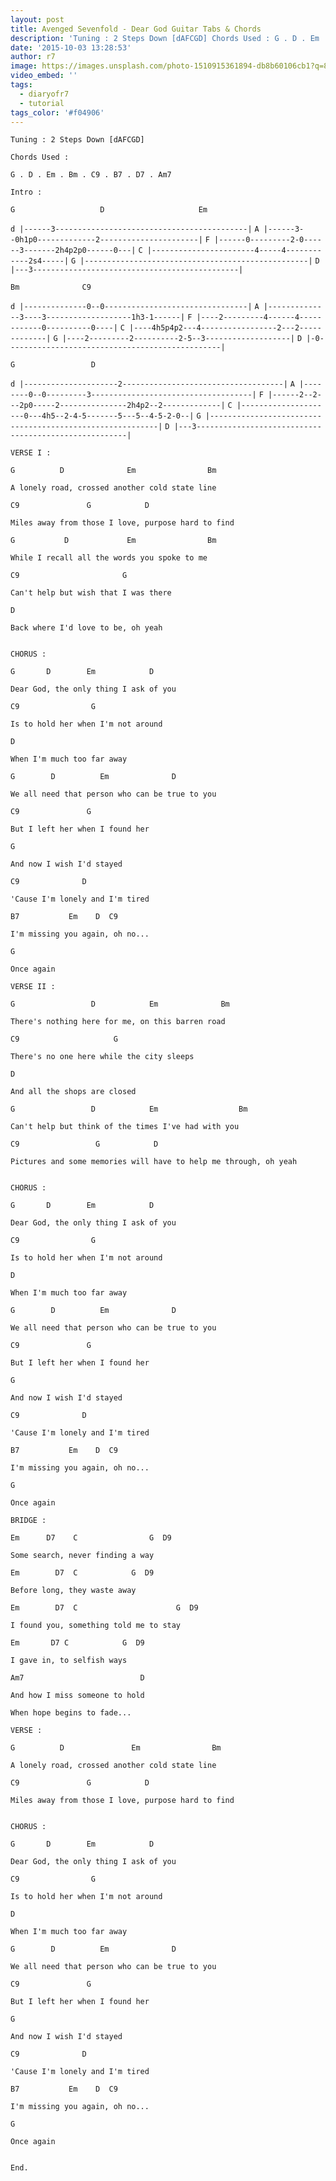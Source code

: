 ```yaml
---
layout: post
title: Avenged Sevenfold - Dear God Guitar Tabs & Chords
description: 'Tuning : 2 Steps Down [dAFCGD] Chords Used : G . D . Em . Bm . C9 . B7 . D7 . Am7 Intro : &nbsp;&nbsp;&nbsp;&nbsp;&nbsp; G&nbsp;&nbsp;&nbsp;&nbsp;&...'
date: '2015-10-03 13:28:53'
author: r7
image: https://images.unsplash.com/photo-1510915361894-db8b60106cb1?q=80&w=2940&auto=format&fit=crop&ixlib=rb-4.1.0&ixid=M3wxMjA3fDB8MHxwaG90by1wYWdlfHx8fGVufDB8fHx8fA%3D%3D
video_embed: ''
tags:
  - diaryofr7
  - tutorial
tags_color: '#f04906'
---
```

`Tuning : 2 Steps Down [dAFCGD]`

```
Chords Used :
```

`G . D . Em . Bm . C9 . B7 . D7 . Am7`

`Intro :`

```
G                   D                     Em
```

`d |------3-------------------------------------------|`
`A |------3--0h1p0-------------2----------------------|`
`F |------0---------2-0------3-------2h4p2p0------0---|`
`C |-----------------------4-----4------------2s4-----|`
`G |--------------------------------------------------|`
`D |---3----------------------------------------------|`

```
Bm              C9
```

`d |--------------0--0--------------------------------|`
`A |--------------3----3-------------------1h3-1------|`
`F |----2---------4------4------------0----------0----|`
`C |----4h5p4p2---4-----------------2---2-------------|`
`G |----2---------2----------2-5--3-------------------|`
`D |-0------------------------------------------------|`

```
G                 D
```

`d |---------------------2------------------------------------|`
`A |--------0--0---------3------------------------------------|`
`F |------2--2---2p0-----2---------------2h4p2--2-------------|`
`C |---------------------0---4h5--2-4-5-------5---5--4-5-2-0--|`
`G |----------------------------------------------------------|`
`D |---3------------------------------------------------------|`

`VERSE I :`

```
G          D              Em                Bm
```

```
A lonely road, crossed another cold state line
```

```
C9               G            D
```

```
Miles away from those I love, purpose hard to find
```

`G           D             Em                Bm`

```
While I recall all the words you spoke to me
```

```
C9                       G
```

```
Can't help but wish that I was there
```

```
D
```

```
Back where I'd love to be, oh yeah
```

```

```

`CHORUS :`

`G       D        Em            D`

```
Dear God, the only thing I ask of you
```

```
C9                G
```

```
Is to hold her when I'm not around
```

```
D
```

```
When I'm much too far away
```

`G        D          Em              D`

```
We all need that person who can be true to you
```

```
C9               G
```

```
But I left her when I found her
```

```
G
```

```
And now I wish I'd stayed
```

```
C9              D
```

```
'Cause I'm lonely and I'm tired
```

```
B7           Em    D  C9
```

```
I'm missing you again, oh no...
```

```
G
```

```
Once again
```

`VERSE II :`

`G                 D            Em              Bm`

```
There's nothing here for me, on this barren road
```

```
C9                     G
```

```
There's no one here while the city sleeps
```

```
D
```

```
And all the shops are closed
```

`G                 D            Em                  Bm`

```
Can't help but think of the times I've had with you
```

```
C9                 G            D
```

```
Pictures and some memories will have to help me through, oh yeah
```

```

```

`CHORUS :`

`G       D        Em            D`

```
Dear God, the only thing I ask of you
```

```
C9                G
```

```
Is to hold her when I'm not around
```

```
D
```

```
When I'm much too far away
```

`G        D          Em              D`

```
We all need that person who can be true to you
```

```
C9               G
```

```
But I left her when I found her
```

```
G
```

```
And now I wish I'd stayed
```

```
C9              D
```

```
'Cause I'm lonely and I'm tired
```

```
B7           Em    D  C9
```

```
I'm missing you again, oh no...
```

```
G
```

```
Once again
```

`BRIDGE :`

```
Em      D7    C                G  D9
```

```
Some search, never finding a way
```

`Em        D7  C            G  D9`

```
Before long, they waste away
```

`Em        D7  C                      G  D9`

```
I found you, something told me to stay
```

`Em       D7 C            G  D9`

```
I gave in, to selfish ways
```

`Am7                          D`

```
And how I miss someone to hold
```

```
When hope begins to fade...
```

`VERSE :`

```
G          D               Em                Bm
```

```
A lonely road, crossed another cold state line
```

```
C9               G            D
```

```
Miles away from those I love, purpose hard to find
```

```

```

`CHORUS :`

`G       D        Em            D`

```
Dear God, the only thing I ask of you
```

```
C9                G
```

```
Is to hold her when I'm not around
```

```
D
```

```
When I'm much too far away
```

`G        D          Em              D`

```
We all need that person who can be true to you
```

```
C9               G
```

```
But I left her when I found her
```

```
G
```

```
And now I wish I'd stayed
```

```
C9              D
```

```
'Cause I'm lonely and I'm tired
```

```
B7           Em    D  C9
```

```
I'm missing you again, oh no...
```

```
G
```

```
Once again
```

```

```

`End.`
